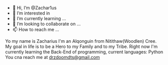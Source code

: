 - 👋 Hi, I’m @Zachar1us
- 👀 I’m interested in 
- 🌱 I’m currently learning ...
- 💞️ I’m looking to collaborate on ...
- 📫 How to reach me ...

Yo my name is Zacharius I'm an Alqonguin from Nitithaw(Woodlen) Cree.
My goal in life is to be a Hero to my Family and to my Tribe. 
Right now I'm currently learning the Back-End of programming, 
current languages: Python
You cna reach me at drzdoomdts@gmail.com
